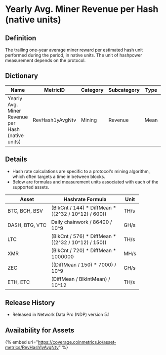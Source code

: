# Yearly Avg. Miner Revenue per Hash (native units)

## Definition

The trailing one-year average miner reward per estimated hash unit performed during the period, in native units. The unit of hashpower measurement depends on the protocol.

## Dictionary

| Name                                              | MetricID        | Category | Subcategory | Type | Unit         | Interval |
| ------------------------------------------------- | --------------- | -------- | ----------- | ---- | ------------ | -------- |
| Yearly Avg. Miner Revenue per Hash (native units) | RevHash1yAvgNtv | Mining   | Revenue     | Mean | Native Units | 1 day    |

## Details

* Hash rate calculations are specific to a protocol's mining algorithm, which often targets a time in between blocks.
* Below are formulas and measurement units associated with each of the supported assets.

<table><thead><tr><th>Asset</th><th width="218.7027804410355">Hashrate Formula</th><th>Unit</th></tr></thead><tbody><tr><td>BTC, BCH, BSV</td><td>(BlkCnt / 144) * DiffMean * ((2^32 / 10^12) / 600))</td><td>TH/s</td></tr><tr><td>DASH, BTG, VTC</td><td>Daily chainwork / 86400 / 10^9</td><td>GH/s</td></tr><tr><td>LTC</td><td>(BlkCnt / 576) * DiffMean * ((2^32 / 10^12) / 150))</td><td>TH/s</td></tr><tr><td>XMR</td><td>(BlkCnt / 720) * DiffMean * 1000000</td><td>MH/s</td></tr><tr><td>ZEC</td><td>((DiffMean / 150) * 7000) / 10^9</td><td>GH/s</td></tr><tr><td>ETH, ETC</td><td>(DiffMean / BlkIntMean) / 10^12</td><td>TH/s</td></tr></tbody></table>

## Release History

* Released in Network Data Pro (NDP) version 5.1&#x20;

## Availability for Assets

{% embed url="https://coverage.coinmetrics.io/asset-metrics/RevHash1yAvgNtv" %}
